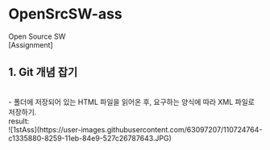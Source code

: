 # OpenSrcSW-ass

Open Source SW <br>
[Assignment]


<h2> 1. Git 개념 잡기 </h2><br>
 - 폴더에 저장되어 있는 HTML 파일을 읽어온 후, 요구하는 양식에 따라 XML 파일로 저장하기.<br>
result:<br>
![1stAss](https://user-images.githubusercontent.com/63097207/110724764-c1335880-8259-11eb-84e9-527c26787643.JPG)
